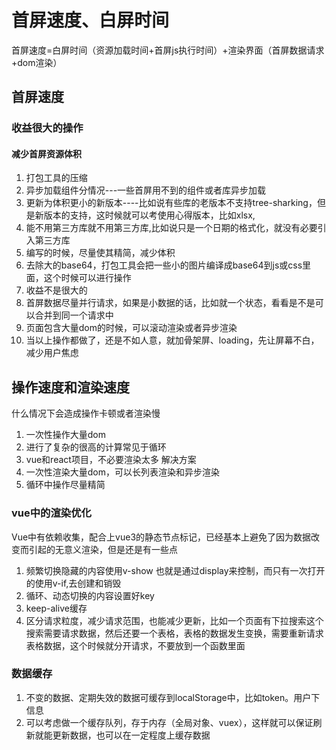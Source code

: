 # 首屏速度、白屏时间
首屏速度=白屏时间（资源加载时间+首屏js执行时间）+渲染界面（首屏数据请求+dom渲染）
## 首屏速度
### 收益很大的操作
#### 减少首屏资源体积
1. 打包工具的压缩
2. 异步加载组件分情况---一些首屏用不到的组件或者库异步加载
3. 更新为体积更小的新版本----比如说有些库的老版本不支持tree-sharking，但是新版本的支持，这时候就可以考使用心得版本，比如xlsx,
4. 能不用第三方库就不用第三方库,比如说只是一个日期的格式化，就没有必要引入第三方库
5. 编写的时候，尽量使其精简，减少体积
6. 去除大的base64，打包工具会把一些小的图片编译成base64到js或css里面，这个时候可以进行操作
7. 收益不是很大的
8. 首屏数据尽量并行请求，如果是小数据的话，比如就一个状态，看看是不是可以合并到同一个请求中
9. 页面包含大量dom的时候，可以滚动渲染或者异步渲染
10. 当以上操作都做了，还是不如人意，就加骨架屏、loading，先让屏幕不白，减少用户焦虑
## 操作速度和渲染速度
什么情况下会造成操作卡顿或者渲染慢
1. 一次性操作大量dom
2. 进行了复杂的很高的计算常见于循环
3. vue和react项目，不必要渲染太多
解决方案
1. 一次性渲染大量dom，可以长列表渲染和异步渲染
2. 循环中操作尽量精简
### vue中的渲染优化
Vue中有依赖收集，配合上vue3的静态节点标记，已经基本上避免了因为数据改变而引起的无意义渲染，但是还是有一些点
1. 频繁切换隐藏的内容使用v-show 也就是通过display来控制，而只有一次打开的使用v-if,去创建和销毁
2. 循环、动态切换的内容设置好key
3. keep-alive缓存
4. 区分请求粒度，减少请求范围，也能减少更新，比如一个页面有下拉搜索这个搜索需要请求数据，然后还要一个表格，表格的数据发生变换，需要重新请求表格数据，这个时候就分开请求，不要放到一个函数里面
### 数据缓存
1. 不变的数据、定期失效的数据可缓存到localStorage中，比如token。用户下信息
2. 可以考虑做一个缓存队列，存于内存（全局对象、vuex），这样就可以保证刷新就能更新数据，也可以在一定程度上缓存数据